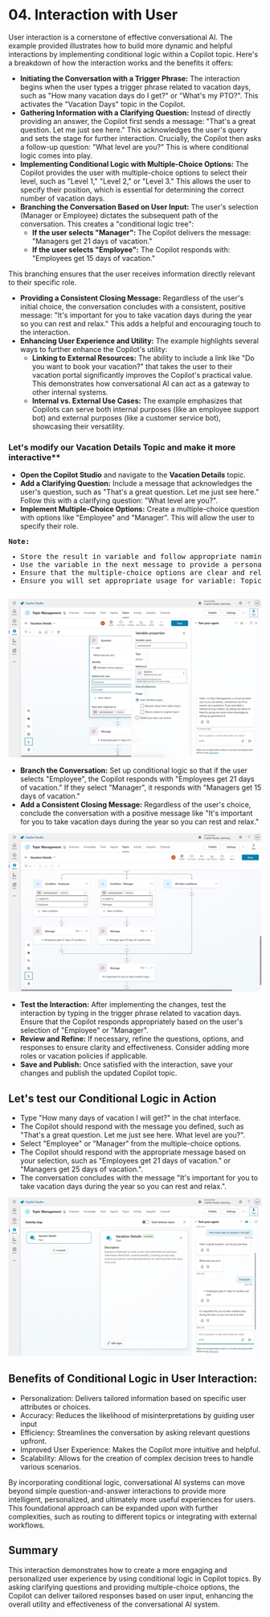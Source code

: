 # 04. Interaction with User
User interaction is a cornerstone of effective conversational AI. The example provided illustrates how to build more dynamic and helpful interactions by implementing conditional logic within a Copilot topic.
Here's a breakdown of how the interaction works and the benefits it offers:
- **Initiating the Conversation with a Trigger Phrase:** The interaction begins when the user types a trigger phrase related to vacation days, such as "How many vacation days do I get?" or "What's my PTO?". This activates the "Vacation Days" topic in the Copilot.
- **Gathering Information with a Clarifying Question:** Instead of directly providing an answer, the Copilot first sends a message: "That's a great question. Let me just see here." This acknowledges the user's query and sets the stage for further interaction. Crucially, the Copilot then asks a follow-up question: "What level are you?" This is where conditional logic comes into play.
- **Implementing Conditional Logic with Multiple-Choice Options:** The Copilot provides the user with multiple-choice options to select their level, such as "Level 1," "Level 2," or "Level 3." This allows the user to specify their position, which is essential for determining the correct number of vacation days.
- **Branching the Conversation Based on User Input:** The user's selection (Manager or Employee) dictates the subsequent path of the conversation. This creates a "conditional logic tree":
  - **If the user selects "Manager":** The Copilot delivers the message: "Managers get 21 days of vacation."
  - **If the user selects "Employee":** The Copilot responds with: "Employees get 15 days of vacation."

This branching ensures that the user receives information directly relevant to their specific role.
- **Providing a Consistent Closing Message:** Regardless of the user's initial choice, the conversation concludes with a consistent, positive message: "It's important for you to take vacation days during the year so you can rest and relax." This adds a helpful and encouraging touch to the interaction.
- **Enhancing User Experience and Utility:** The example highlights several ways to further enhance the Copilot's utility:
	- **Linking to External Resources:** The ability to include a link like "Do you want to book your vacation?" that takes the user to their vacation portal significantly improves the Copilot's practical value. This demonstrates how conversational AI can act as a gateway to other internal systems.
	- **Internal vs. External Use Cases:** The example emphasizes that Copilots can serve both internal purposes (like an employee support bot) and external purposes (like a customer service bot), showcasing their versatility.

### Let's modify our Vacation Details Topic and make it more interactive**
- **Open the Copilot Studio** and navigate to the **Vacation Details** topic.
- **Add a Clarifying Question:** Include a message that acknowledges the user's question, such as "That's a great question. Let me just see here." Follow this with a clarifying question: "What level are you?".
- **Implement Multiple-Choice Options:** Create a multiple-choice question with options like "Employee" and "Manager". This will allow the user to specify their role.

<pre><b>Note:</b><ul><li>Store the result in variable and follow appropriate namin conventions.</li><li>Use the variable in the next message to provide a personalized response.</li><li>Ensure that the multiple-choice options are clear and relevant to the user's context.</li><li>Ensure you will set appropriate usage for variable: Topic(limited scope) or Global(any topic can access)</li></ul></pre>

<img src="ref/Ask-Question.png" />

- **Branch the Conversation:** Set up conditional logic so that if the user selects "Employee", the Copilot responds with "Employees get 21 days of vacation." If they select "Manager", it responds with "Managers get 15 days of vacation."
- **Add a Consistent Closing Message:** Regardless of the user's choice, conclude the conversation with a positive message like "It's important for you to take vacation days during the year so you can rest and relax."

<img src="ref/Create-Conditional-Logic.png" />

- **Test the Interaction:** After implementing the changes, test the interaction by typing in the trigger phrase related to vacation days. Ensure that the Copilot responds appropriately based on the user's selection of "Employee" or "Manager".
- **Review and Refine:** If necessary, refine the questions, options, and responses to ensure clarity and effectiveness. Consider adding more roles or vacation policies if applicable.
- **Save and Publish:** Once satisfied with the interaction, save your changes and publish the updated Copilot topic.

## Let's test our Conditional Logic in Action
- Type "How many days of vacation I will get?" in the chat interface.
- The Copilot should respond with the message you defined, such as "That's a great question. Let me just see here. What level are you?".
- Select "Employee" or "Manager" from the multiple-choice options.
- The Copilot should respond with the appropriate message based on your selection, such as "Employees get 21 days of vacation." or "Managers get 25 days of vacation.".
- The conversation concludes with the message "It's important for you to take vacation days during the year so you can rest and relax.".

<img src="ref/Level-Question.png" />

## Benefits of Conditional Logic in User Interaction:
- Personalization: Delivers tailored information based on specific user attributes or choices.
- Accuracy: Reduces the likelihood of misinterpretations by guiding user input
- Efficiency: Streamlines the conversation by asking relevant questions upfront.
- Improved User Experience: Makes the Copilot more intuitive and helpful.
- Scalability: Allows for the creation of complex decision trees to handle various scenarios.

By incorporating conditional logic, conversational AI systems can move beyond simple question-and-answer interactions to provide more intelligent, personalized, and ultimately more useful experiences for users. This foundational approach can be expanded upon with further complexities, such as routing to different topics or integrating with external workflows.

## Summary
This interaction demonstrates how to create a more engaging and personalized user experience by using conditional logic in Copilot topics. By asking clarifying questions and providing multiple-choice options, the Copilot can deliver tailored responses based on user input, enhancing the overall utility and effectiveness of the conversational AI system.